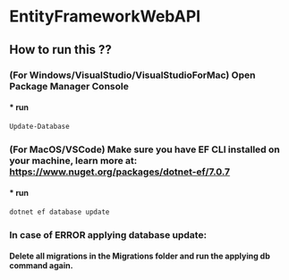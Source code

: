 # EntityFrameworkWebAPI

## How to run this ??
### (For Windows/VisualStudio/VisualStudioForMac) Open Package Manager Console 
#### * run
```bash
Update-Database
```


### (For MacOS/VSCode) Make sure you have EF CLI installed on your machine, learn more at: https://www.nuget.org/packages/dotnet-ef/7.0.7
#### * run
```bash
dotnet ef database update
```
### In case of ERROR applying database update:
#### Delete all migrations in the Migrations folder and run the applying db command again.
